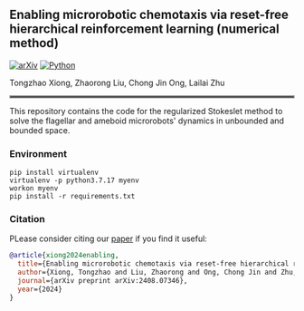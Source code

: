 ## Enabling microrobotic chemotaxis via reset-free hierarchical reinforcement learning (numerical method)
[![arXiv](https://img.shields.io/badge/arXiv-2408.07346-df2a2a.svg)](https://arxiv.org/pdf/2408.07346)
[![Python](https://img.shields.io/badge/python-3.7.17-blue)](https://www.python.org)


Tongzhao Xiong, Zhaorong Liu, Chong Jin Ong, Lailai Zhu 
<hr style="border: 2px solid gray;"></hr>

This repository contains the code for the regularized Stokeslet method to solve the flagellar and ameboid microrobots' dynamics in unbounded and bounded space. 
### Environment
```
pip install virtualenv
virtualenv -p python3.7.17 myenv
workon myenv
pip install -r requirements.txt
```




### Citation
PLease consider citing our [paper](https://arxiv.org/pdf/2408.07346) if you find it useful:
```bibtex
@article{xiong2024enabling,
  title={Enabling microrobotic chemotaxis via reset-free hierarchical reinforcement learning},
  author={Xiong, Tongzhao and Liu, Zhaorong and Ong, Chong Jin and Zhu, Lailai},
  journal={arXiv preprint arXiv:2408.07346},
  year={2024}
}
```